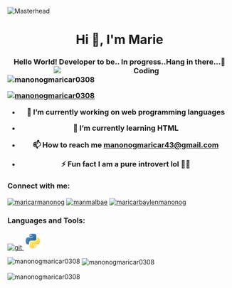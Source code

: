 ![Masterhead](https://encrypted-tbn0.gstatic.com/images?q=tbn:ANd9GcRPCArsgJtu0Gel6IkAubsTu0CnkPAbecrUtw&usqp=CAU)

<h1 align="center">Hi 👋, I'm Marie</h1>
<h3 align="center">Hello World! Developer to be.. In progress..Hang in there...💪

<img align="right" alt="Coding" width="400" src="https://i.pinimg.com/originals/55/75/62/557562924e3c65554cb9e3c8f6ae6dcb.gif">

<p align="left"> <img src="https://komarev.com/ghpvc/?username=manonogmaricar0308&label=Profile%20views&color=0e75b6&style=flat" alt="manonogmaricar0308" /> </p>

<p align="left"> <a href="https://github.com/ryo-ma/github-profile-trophy"><img src="https://github-profile-trophy.vercel.app/?username=manonogmaricar0308" alt="manonogmaricar0308" /></a> </p>

- 🔭 I’m currently working on **web programming languages**

- 🌱 I’m currently learning **HTML**

- 📫 How to reach me **manonogmaricar43@gmail.com**

- ⚡ Fun fact **I am a pure introvert lol 😶‍🌫️**

<h3 align="left">Connect with me:</h3>
<p align="left">
<a href="https://linkedin.com/in/maricarmanonog" target="blank"><img align="center" src="https://raw.githubusercontent.com/rahuldkjain/github-profile-readme-generator/master/src/images/icons/Social/linked-in-alt.svg" alt="maricarmanonog" height="30" width="40" /></a>
<a href="https://fb.com/manmalbae" target="blank"><img align="center" src="https://raw.githubusercontent.com/rahuldkjain/github-profile-readme-generator/master/src/images/icons/Social/facebook.svg" alt="manmalbae" height="30" width="40" /></a>
<a href="https://instagram.com/maricarbaylenmanonog" target="blank"><img align="center" src="https://raw.githubusercontent.com/rahuldkjain/github-profile-readme-generator/master/src/images/icons/Social/instagram.svg" alt="maricarbaylenmanonog" height="30" width="40" /></a>
</p>

<h3 align="left">Languages and Tools:</h3>
<p align="left"> <a href="https://git-scm.com/" target="_blank" rel="noreferrer"> <img src="https://www.vectorlogo.zone/logos/git-scm/git-scm-icon.svg" alt="git" width="40" height="40"/> </a> <a href="https://www.python.org" target="_blank" rel="noreferrer"> <img src="https://raw.githubusercontent.com/devicons/devicon/master/icons/python/python-original.svg" alt="python" width="40" height="40"/> </a> </p>

<p><img align="left" src="https://github-readme-stats.vercel.app/api/top-langs?username=manonogmaricar0308&show_icons=true&locale=en&layout=compact" alt="manonogmaricar0308" /></p>

<p>&nbsp;<img align="center" src="https://github-readme-stats.vercel.app/api?username=manonogmaricar0308&show_icons=true&locale=en" alt="manonogmaricar0308" /></p>

<p><img align="center" src="https://github-readme-streak-stats.herokuapp.com/?user=manonogmaricar0308&" alt="manonogmaricar0308" /></p>
